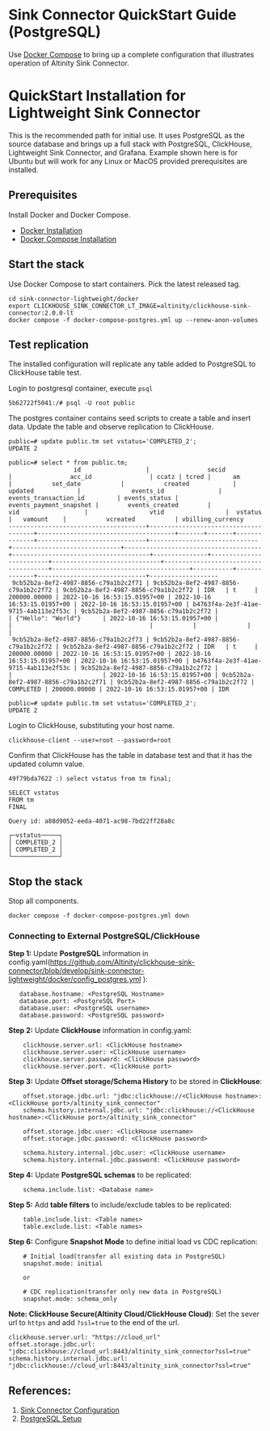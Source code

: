 # Sink Connector QuickStart Guide (PostgreSQL)

Use [Docker Compose](https://docs.docker.com/compose/) to bring 
up a complete configuration that illustrates operation of 
Altinity Sink Connector.

# QuickStart Installation for Lightweight Sink Connector

This is the recommended path for initial use. It uses PostgreSQL as the
source database and brings up a full stack with PostgreSQL, ClickHouse, 
Lightweight Sink Connector, and Grafana. Example shown here is for
Ubuntu but will work for any Linux or MacOS provided prerequisites
are installed. 

## Prerequisites

Install Docker and Docker Compose.

* [Docker Installation](https://docs.docker.com/engine/install/) 
* [Docker Compose Installation](https://docs.docker.com/compose/) 


## Start the stack 

Use Docker Compose to start containers. Pick the latest released tag.
```
cd sink-connector-lightweight/docker
export CLICKHOUSE_SINK_CONNECTOR_LT_IMAGE=altinity/clickhouse-sink-connector:2.0.0-lt
docker compose -f docker-compose-postgres.yml up --renew-anon-volumes
```

## Test replication 

The installed configuration will replicate any table added to PostgreSQL
to ClickHouse table test.

Login to postgresql container, execute `psql`
```
5b62722f5041:/# psql -U root public
```

The postgres container contains seed scripts to create a table and insert data. 
Update the table and observe replication to ClickHouse.
```
public=# update public.tm set vstatus='COMPLETED_2';
UPDATE 2

public=# select * from public.tm;
                  id                  |                secid                 |                acc_id                | ccatz | tcred |      am      |           set_date           |           created            |           updated            |              events_id               |        events_transaction_id         | events_status | events_payment_snapshot |        events_created        |                 vid                  |                 vtid                 |  vstatus  |   vamount    |           vcreated           | vbilling_currency 
--------------------------------------+--------------------------------------+--------------------------------------+-------+-------+--------------+------------------------------+------------------------------+------------------------------+--------------------------------------+--------------------------------------+---------------+-------------------------+------------------------------+--------------------------------------+--------------------------------------+-----------+--------------+------------------------------+-------------------
 9cb52b2a-8ef2-4987-8856-c79a1b2c2f71 | 9cb52b2a-8ef2-4987-8856-c79a1b2c2f72 | 9cb52b2a-8ef2-4987-8856-c79a1b2c2f72 | IDR   | t     | 200000.00000 | 2022-10-16 16:53:15.01957+00 | 2022-10-16 16:53:15.01957+00 | 2022-10-16 16:53:15.01957+00 | b4763f4a-2e3f-41ae-9715-4ab113e2f53c | 9cb52b2a-8ef2-4987-8856-c79a1b2c2f72 |               | {"Hello": "World"}      | 2022-10-16 16:53:15.01957+00 |                                      |                                      |           |              |                              | 
 9cb52b2a-8ef2-4987-8856-c79a1b2c2f73 | 9cb52b2a-8ef2-4987-8856-c79a1b2c2f72 | 9cb52b2a-8ef2-4987-8856-c79a1b2c2f72 | IDR   | t     | 200000.00000 | 2022-10-16 16:53:15.01957+00 | 2022-10-16 16:53:15.01957+00 | 2022-10-16 16:53:15.01957+00 | b4763f4a-2e3f-41ae-9715-4ab113e2f53c | 9cb52b2a-8ef2-4987-8856-c79a1b2c2f72 |               |                         | 2022-10-16 16:53:15.01957+00 | 9cb52b2a-8ef2-4987-8856-c79a1b2c2f71 | 9cb52b2a-8ef2-4987-8856-c79a1b2c2f72 | COMPLETED | 200000.00000 | 2022-10-16 16:53:15.01957+00 | IDR

public=# update public.tm set vstatus='COMPLETED_2';
UPDATE 2

```

Login to ClickHouse, substituting your host name. 
```
clickhouse-client --user=root --password=root
```

Confirm that ClickHouse has the table in database test and that it 
has the updated column value.
```
49f79bda7622 :) select vstatus from tm final;

SELECT vstatus
FROM tm
FINAL

Query id: a88d9052-eeda-4071-ac98-7bd22ff28a8c

┌─vstatus─────┐
│ COMPLETED_2 │
│ COMPLETED_2 │
└─────────────┘

```

## Stop the stack

Stop all components. 
```
docker compose -f docker-compose-postgres.yml down
```

### Connecting to External PostgreSQL/ClickHouse

**Step 1:** Update **PostgreSQL** information in config.yaml(https://github.com/Altinity/clickhouse-sink-connector/blob/develop/sink-connector-lightweight/docker/config_postgres.yml
):
```
   database.hostname: <PostgreSQL Hostname>
   database.port: <PostgreSQL Port>
   database.user: <PostgreSQL username>
   database.password: <PostgreSQL password>
```
**Step 2:** Update **ClickHouse** information in config.yaml: 
```
    clickhouse.server.url: <ClickHouse hostname>
    clickhouse.server.user: <ClickHouse username>
    clickhouse.server.password: <ClickHouse password>
    clickhouse.server.port. <ClickHouse port>
```
**Step 3:** Update **Offset storage/Schema History** to be stored in **ClickHouse**:
```
    offset.storage.jdbc.url: "jdbc:clickhouse://<ClickHouse hostname>:<ClickHouse port>/altinity_sink_connector"
    schema.history.internal.jdbc.url: "jdbc:clickhouse://<ClickHouse hostname>:<ClickHouse port>/altinity_sink_connector"
    
    offset.storage.jdbc.user: <ClickHouse username>
    offset.storage.jdbc.password: <ClickHouse password>
    
    schema.history.internal.jdbc.user: <ClickHouse username>
    schema.history.internal.jdbc.password: <ClickHouse password>
```
**Step 4:** Update **PostgreSQL schemas** to be replicated:
```
    schema.include.list: <Database name>
```

**Step 5:** Add **table filters** to include/exclude tables to be replicated:
```
    table.include.list: <Table names>
    table.exclude.list: <Table names>
```
**Step 6:** Configure **Snapshot Mode** to define initial load vs CDC replication:
```
    # Initial load(transfer all existing data in PostgreSQL)
    snapshot.mode: initial
    
    or
    
    # CDC replication(transfer only new data in PostgreSQL)
    snapshot.mode: schema_only
```
**Note: ClickHouse Secure(Altinity Cloud/ClickHouse Cloud)**:
Set the sever url to `https` and add `?ssl=true` to the end of the url.
```
clickhouse.server.url: "https://cloud_url"
offset.storage.jdbc.url: "jdbc:clickhouse://cloud_url:8443/altinity_sink_connector?ssl=true"
schema.history.internal.jdbc.url: "jdbc:clickhouse://cloud_url:8443/altinity_sink_connector?ssl=true"
```

## References:
1. [Sink Connector Configuration ](configuration.md)
2. [PostgreSQL Setup](https://debezium.io/documentation/reference/2.5/connectors/postgresql.html#setting-up-postgresql)